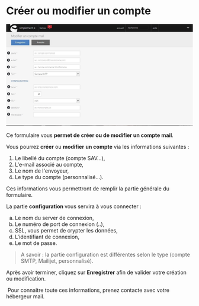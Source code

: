 # Créer ou modifier un compte


![editcomptesend-0](images/editcomptesend-0.jpg)


<p>Ce formulaire vous <strong>permet de cr&eacute;er ou de modifier un compte mail</strong>.</p>
<p>Vous pourrez <strong>cr&eacute;er</strong> ou <strong>modifier</strong> <strong>un compte</strong> via les informations suivantes :</p>
<ol>
<li>Le libell&eacute; du compte (compte SAV...),</li>
<li>L'e-mail associ&eacute; au compte,</li>
<li>Le nom de l'envoyeur,</li>
<li>Le type du compte (personnalis&eacute;...).</li>
</ol>
<p>Ces informations vous permettront de remplir la partie g&eacute;n&eacute;rale du formulaire.</p>
<p>La partie <strong>configuration&nbsp;</strong>vous servira &agrave;&nbsp;vous connecter :</p>
<ol type="a">
<li>Le nom du server de connexion,</li>
<li>Le num&eacute;ro de port de connexion (..),</li>
<li>SSL, vous permet de crypter les donn&eacute;es,</li>
<li>L'identifiant de connexion,</li>
<li>Le mot de passe.</li>
</ol>
<blockquote>
<p>A savoir : la partie configuration est diff&eacute;rentes selon le type (compte SMTP, Mailijet, personnalis&eacute;).</p>
</blockquote>
<p>Apr&egrave;s avoir terminer, cliquez sur <strong>Enregistrer</strong> afin de valider votre cr&eacute;ation ou modification.</p>
<p>&nbsp;Pour connaitre toute ces informations, prenez contacte avec votre h&eacute;bergeur mail.</p>

